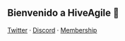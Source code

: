 ## Bienvenido a HiveAgile 👋



[Twitter](https://twitter.com/HiveAgile) · [Discord](https://discord.com/invite/kGpq7Kam35) · [Membership](https://hiveagile.com)

